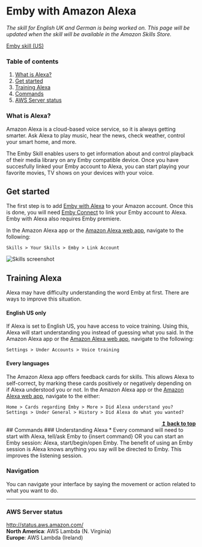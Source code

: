 # Emby with Amazon Alexa
_The skill for English UK and German is being worked on. This page will be updated when the skill will be available in the Amazon Skills Store._

[Emby skill (US)](http://alexa.amazon.com/spa/index.html#skills/dp/B071GP8C3F/?ref=skill_dsk_skb_sr_0)

### Table of contents
1. [What is Alexa?](Alexa#what-is-alexa)
2. [Get started](Alexa#get-started)
3. [Training Alexa](Alexa#training-alexa)
3. [Commands](Alexa#commands)
4. [AWS Server status](Alexa#aws-server-status)

### What is Alexa?  
Amazon Alexa is a cloud-based voice service, so it is always getting smarter. Ask Alexa to play music, hear the news, check weather, control your smart home, and more.
 
The Emby Skill enables users to get information about and control playback of their media library on any Emby compatible device. Once you have succesfully linked your Emby account to Alexa, you can start playing your favorite movies, TV shows on your devices with your voice.

## Get started  
The first step is to add [Emby with Alexa](Alexa#emby-with-amazon-alexa) to your Amazon account. Once this is done, you will need [Emby Connect](Emby%20Connect) to link your Emby account to Alexa. Emby with Alexa also requires Emby premiere.

In the Amazon Alexa app or the [Amazon Alexa web app](http://alexa.amazon.com/spa/index.html), navigate to the following:

`Skills > Your Skills > Emby > Link Account`

![Skills screenshot](https://emby.media/community/uploads/inline/4388/58fd8d3a8680b_Instructions_small.jpg)

## Training Alexa
Alexa may have difficulty understanding the word Emby at first. There are ways to improve this situation.
#### English US only
If Alexa is set to English US, you have access to voice training. Using this, Alexa will start understanding you instead of guessing what you said. In the Amazon Alexa app or the [Amazon Alexa web app](http://alexa.amazon.com/spa/index.html), navigate to the following:

`Settings > Under Accounts > Voice training`

#### Every languages
The Amazon Alexa app offers feedback cards for skills. This allows Alexa to self-correct, by marking these cards positively or negatively depending on if Alexa understood you or not. In the Amazon Alexa app or the [Amazon Alexa web app](http://alexa.amazon.com/spa/index.html), navigate to the either:

`Home > Cards regarding Emby > More > Did Alexa understand you?`  
`Settings > Under General > History > Did Alexa do what you wanted?`

<div align="right">
    <b><a href="#">↥ back to top</a></b>
</div>
## Commands
### Understanding Alexa
* Every command will need to start with Alexa, tell/ask Emby to {insert command} OR you can start an Emby session: Alexa, start/begin/open Emby. The benefit of using an Emby session is Alexa knows anything you say will be directed to Emby. This improves the listening session.

### Navigation
You can navigate your interface by saying the movement or action related to what you want to do.
***

### AWS Server status  
http://status.aws.amazon.com/  
**North America**: AWS Lambda (N. Virginia)  
**Europe**: AWS Lambda (Ireland)